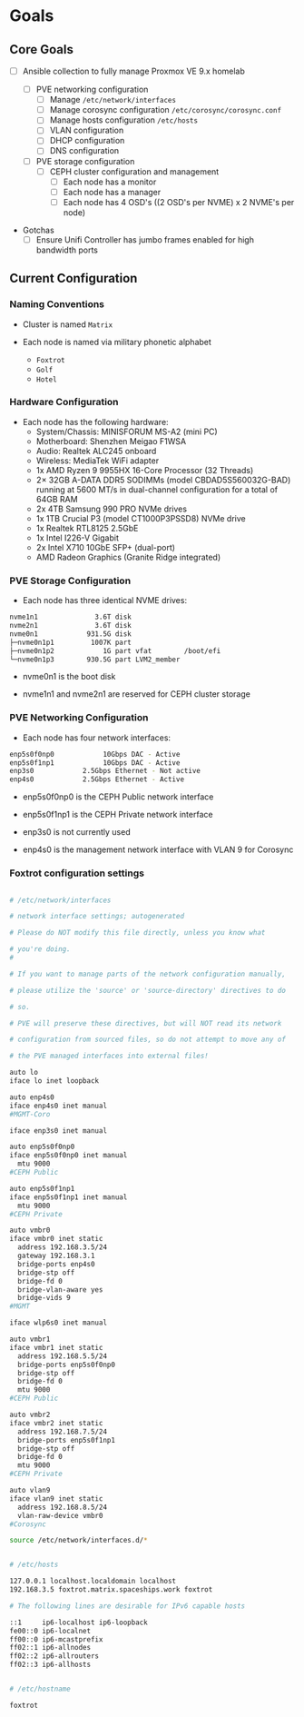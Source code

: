 # Goals

## Core Goals

-   [ ] Ansible collection to fully manage Proxmox VE 9.x homelab

    -   [ ] PVE networking configuration
        -   [ ] Manage `/etc/network/interfaces`
        -   [ ] Manage corosync configuration `/etc/corosync/corosync.conf`
        -   [ ] Manage hosts configuration `/etc/hosts`
        -   [ ] VLAN configuration
        -   [ ] DHCP configuration
        -   [ ] DNS configuration
    -   [ ] PVE storage configuration
        -   [ ] CEPH cluster configuration and management
            -   [ ] Each node has a monitor
            -   [ ] Each node has a manager
            -   [ ] Each node has 4 OSD's ((2 OSD's per NVME) x 2 NVME's per node)

-   Gotchas
    -   [ ] Ensure Unifi Controller has jumbo frames enabled for high bandwidth ports

## Current Configuration

### Naming Conventions

-   Cluster is named `Matrix`

-   Each node is named via military phonetic alphabet
    -   `Foxtrot`
    -   `Golf`
    -   `Hotel`

### Hardware Configuration

-   Each node has the following hardware:
    -   System/Chassis: MINISFORUM MS-A2 (mini PC)
    -   Motherboard: Shenzhen Meigao F1WSA
    -   Audio: Realtek ALC245 onboard
    -   Wireless: MediaTek WiFi adapter
    -   1x AMD Ryzen 9 9955HX 16-Core Processor (32 Threads)
    -   2× 32GB A-DATA DDR5 SODIMMs (model CBDAD5S560032G-BAD) running at 5600 MT/s
        in dual-channel configuration for a total of 64GB RAM
    -   2x 4TB Samsung 990 PRO NVMe drives
    -   1x 1TB Crucial P3 (model CT1000P3PSSD8) NVMe drive
    -   1x Realtek RTL8125 2.5GbE
    -   1x Intel I226-V Gigabit
    -   2x Intel X710 10GbE SFP+ (dual-port)
    -   AMD Radeon Graphics (Granite Ridge integrated)

### PVE Storage Configuration

-   Each node has three identical NVME drives:

```bash
nvme1n1              3.6T disk
nvme2n1              3.6T disk
nvme0n1            931.5G disk
├─nvme0n1p1         1007K part
├─nvme0n1p2            1G part vfat        /boot/efi
└─nvme0n1p3        930.5G part LVM2_member

```

-   nvme0n1 is the boot disk

-   nvme1n1 and nvme2n1 are reserved for CEPH cluster storage

### PVE Networking Configuration

-   Each node has four network interfaces:

```bash
enp5s0f0np0            10Gbps DAC - Active
enp5s0f1np1            10Gbps DAC - Active
enp3s0            2.5Gbps Ethernet - Not active
enp4s0            2.5Gbps Ethernet - Active

```

-   enp5s0f0np0 is the CEPH Public network interface

-   enp5s0f1np1 is the CEPH Private network interface

-   enp3s0 is not currently used

-   enp4s0 is the management network interface with VLAN 9 for Corosync

### Foxtrot configuration settings

```bash

# /etc/network/interfaces

# network interface settings; autogenerated

# Please do NOT modify this file directly, unless you know what

# you're doing.
#

# If you want to manage parts of the network configuration manually,

# please utilize the 'source' or 'source-directory' directives to do

# so.

# PVE will preserve these directives, but will NOT read its network

# configuration from sourced files, so do not attempt to move any of

# the PVE managed interfaces into external files!

auto lo
iface lo inet loopback

auto enp4s0
iface enp4s0 inet manual
#MGMT-Coro

iface enp3s0 inet manual

auto enp5s0f0np0
iface enp5s0f0np0 inet manual
  mtu 9000
#CEPH Public

auto enp5s0f1np1
iface enp5s0f1np1 inet manual
  mtu 9000
#CEPH Private

auto vmbr0
iface vmbr0 inet static
  address 192.168.3.5/24
  gateway 192.168.3.1
  bridge-ports enp4s0
  bridge-stp off
  bridge-fd 0
  bridge-vlan-aware yes
  bridge-vids 9
#MGMT

iface wlp6s0 inet manual

auto vmbr1
iface vmbr1 inet static
  address 192.168.5.5/24
  bridge-ports enp5s0f0np0
  bridge-stp off
  bridge-fd 0
  mtu 9000
#CEPH Public

auto vmbr2
iface vmbr2 inet static
  address 192.168.7.5/24
  bridge-ports enp5s0f1np1
  bridge-stp off
  bridge-fd 0
  mtu 9000
#CEPH Private

auto vlan9
iface vlan9 inet static
  address 192.168.8.5/24
  vlan-raw-device vmbr0
#Corosync

source /etc/network/interfaces.d/*

```

```bash

# /etc/hosts

127.0.0.1 localhost.localdomain localhost
192.168.3.5 foxtrot.matrix.spaceships.work foxtrot

# The following lines are desirable for IPv6 capable hosts

::1     ip6-localhost ip6-loopback
fe00::0 ip6-localnet
ff00::0 ip6-mcastprefix
ff02::1 ip6-allnodes
ff02::2 ip6-allrouters
ff02::3 ip6-allhosts

```

```bash

# /etc/hostname

foxtrot

```
